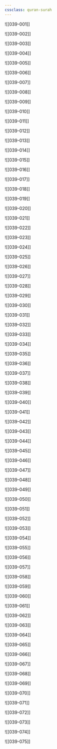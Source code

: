 ```yaml
---
cssclass: quran-surah
---
```


![[039-001]]

![[039-002]]

![[039-003]]

![[039-004]]

![[039-005]]

![[039-006]]

![[039-007]]

![[039-008]]

![[039-009]]

![[039-010]]

![[039-011]]

![[039-012]]

![[039-013]]

![[039-014]]

![[039-015]]

![[039-016]]

![[039-017]]

![[039-018]]

![[039-019]]

![[039-020]]

![[039-021]]

![[039-022]]

![[039-023]]

![[039-024]]

![[039-025]]

![[039-026]]

![[039-027]]

![[039-028]]

![[039-029]]

![[039-030]]

![[039-031]]

![[039-032]]

![[039-033]]

![[039-034]]

![[039-035]]

![[039-036]]

![[039-037]]

![[039-038]]

![[039-039]]

![[039-040]]

![[039-041]]

![[039-042]]

![[039-043]]

![[039-044]]

![[039-045]]

![[039-046]]

![[039-047]]

![[039-048]]

![[039-049]]

![[039-050]]

![[039-051]]

![[039-052]]

![[039-053]]

![[039-054]]

![[039-055]]

![[039-056]]

![[039-057]]

![[039-058]]

![[039-059]]

![[039-060]]

![[039-061]]

![[039-062]]

![[039-063]]

![[039-064]]

![[039-065]]

![[039-066]]

![[039-067]]

![[039-068]]

![[039-069]]

![[039-070]]

![[039-071]]

![[039-072]]

![[039-073]]

![[039-074]]

![[039-075]]

